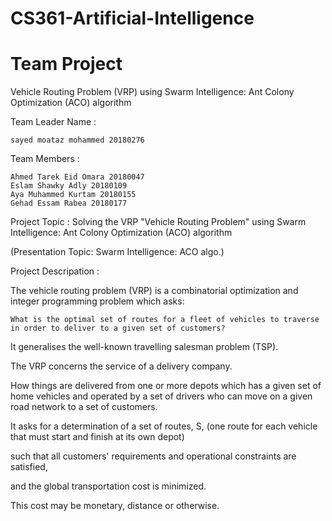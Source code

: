 # CS361-Artificial-Intelligence
# Team Project 

Vehicle Routing Problem (VRP) using Swarm Intelligence: Ant Colony Optimization (ACO) algorithm

Team Leader Name : 
    
    sayed moataz mohammed 20180276
    
Team Members : 
  
    Ahmed Tarek Eid Omara 20180047
    Eslam Shawky Adly 20180109
    Aya Muhammed Kurtam 20180155
    Gehad Essam Rabea 20180177


Project Topic : 
Solving the VRP "Vehicle Routing Problem" using Swarm Intelligence: Ant Colony Optimization (ACO) algorithm 

 (Presentation Topic: Swarm Intelligence: ACO algo.)

Project Descripation : 

The vehicle routing problem (VRP) is a combinatorial optimization and integer programming problem which asks: 
    
    What is the optimal set of routes for a fleet of vehicles to traverse in order to deliver to a given set of customers? 
    
It generalises the well-known travelling salesman problem (TSP). 

The VRP concerns the service of a delivery company. 

How things are delivered from one or more depots which has a given set of home vehicles and operated by a set of drivers who can move on a given road network to a set of customers. 

It asks for a determination of a set of routes, S, (one route for each vehicle that must start and finish at its own depot) 

such that all customers' requirements and operational constraints are satisfied, 

and the global transportation cost is minimized. 

This cost may be monetary, distance or otherwise.
